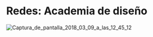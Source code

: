 # Redes: Academia de diseño

<img src="https://image.ibb.co/n2BNyS/Captura_de_pantalla_2018_03_09_a_las_12_45_12.png" alt="Captura_de_pantalla_2018_03_09_a_las_12_45_12" border="0">
